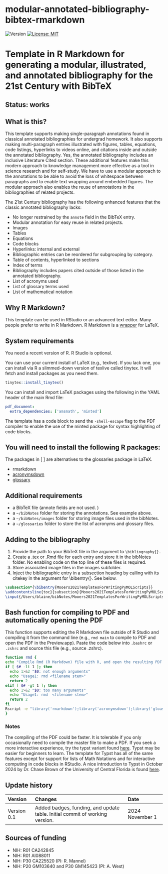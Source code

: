 # modular-annotated-bibliography-bibtex-rmarkdown
![Version](https://img.shields.io/static/v1?label=modular-annotated-bibliography-bibtex-rmarkdown&message=0.1&color=brightcolor)
[![License: MIT](https://img.shields.io/badge/License-MIT-blue.svg)](https://opensource.org/licenses/MIT)


# Template in R Markdown for generating a modular, illustrated, and annotated bibliography for the 21st Century with BibTeX

## Status: works

## What is this?

This template supports making single-paragraph annotations found in classical annotated bibliographies for undergrad homework.
It also supports making multi-paragraph entries illustrated with figures, tables, equations, code listings, hyperlinks to videos online, and citations inside and outside the annotated bibliography.
Yes, the annotated bibliography includes an inclusive Literature Cited section.
These additional features make this modern approach to knowledge management more effective as a tool in science research and for self-study.
We have to use a modular approach to the annotations to be able to avoid the loss of whitespace between paragraphs and to enable text wrapping around embedded figures.
The modular approach also enables the reuse of annotations in the  bibliographies of related projects.

The 21st Century bibliography has the following enhanced features that the classic annotated bibliography lacks:

- No longer restrained by the `annote` field in the BibTeX entry.
- Modular annotation for easy reuse in related projects.
- Images
- Tables
- Equations
- Code blocks
- Hyperlinks: internal and external
- Bibliographic entries can be reordered for subgrouping by category. 
- Table of contents, hyperlinked to sections
- Index of terms
- Bibliography includes papers cited outside of those listed in the annotated bibliography.
- List of acronyms used
- List of glossary terms used
- List of mathematical notation
  
## Why R Markdown?

This template can be used in RStudio or an advanced text editor.
Many people prefer to write in R Markdown.
R Markdown is a [wrapper](https://everyday.codes/tutorials/how-to-use-latex-in-rmarkdown/) for LaTeX.


## System requirements

You need a recent version of R.
R Studio is optional.

You can use your current install of LaTeX (e.g., texlive).
If you lack one, you can install via R a slimmed-down version of texlive called tinytex.
It will fetch and install packages as you need them.

```R
tinytex::install_tinytex()
```

You can install and import LaTeX packages using the following in the YAML header of the main Rmd file:

```yaml
pdf_document:
  extra_dependencies: ['amsmath', 'minted']
```

The template has a code block to send the `-shell-escape` flag to the PDF compiler to enable the use of the minted package for syntax highlighting of code blocks.


## You will need to install the following R packages: 

The packages in [ ] are alternatives to the glossaries package in LaTeX.

- rmarkdown
- [acronymsdown](https://rchaput.github.io/acronymsdown/)
- [glossary](https://debruine.github.io/glossary/) 

## Additional requirements

- a BibTeX file (annote fields are not used. )
- a `~/bibNotes` folder for storing the annotations. See example above.
- a `~/bibNotes/images` folder for storing image files used in the bibNotes.
- a `~/glossaries` folder to store the list of acronyms and glossary files.
  
## Adding to the bibliography

1. Provide the path to your BibTeX file in the argument to `\bibliography{}.`
2. Create a <citekey>.tex or <citekey>.Rmd file for each entry and store it in the bibNotes folder. No enabling code on the top line of these files is required.
3. Store associated image files in the images subfolder.
4. Inject the bibliographic entry in a subsection heading by calling with its citekey in the argument for \bibentry{}. See below.
   
```latex
\subsection*{\bibentry{Mooers2021TemplatesForWritingPyMOLScripts}}
\addcontentsline{toc}{subsection}{Mooers2021TemplatesForWritingPyMOLScripts}
\input{/Users/blaine/bibNotes/Mooers2021TemplatesForWritingPyMOLScripts.Rmd}
```

## Bash function for compiling to PDF and automatically opening the PDF

This function supports editing the R Markdown file outside of R Studio and compiling it from the command line (e.g., `rmd main` to compile to PDF and open the PDF in the Preview.app).
Paste the code below into `.bashrc` or `.zshrc` and source this file (e.g., source .zshrc).

```bash
function rmd {
echo "Compile Rmd (R Markdown) file with R, and open the resulting PDF with the Preview.app. (Mapped to the alias 'pre')."
if [ $# -lt 1 ]; then
  echo 1>&2 "$0: not enough arguments"
  echo "Usage1: rmd <filename stem>"
  return 2
elif [ $# -gt 1 ]; then
  echo 1>&2 "$0: too many arguments"
  echo "Usage1: rmd  <filename stem>"
  return 2
fi
Rscript -e "library('rmarkdown');library('acronymsdown');library('gloassary');rmarkdown::render('$1.Rmd')" && pre $1.pdf
}
```

### Notes
The compiling of the PDF could be faster.
It is tolerable if you only occasionally need to compile the master file to make a PDF.
If you seek a more interactive experience, try the typst variant found [here](https://github.com/MooersLab/modular-annotated-bibliography-typst).
Typst may be easier for beginners to learn.
The template for Typst has all of the same features except for support for lists of Math Notations and for interactive computing in code blocks in RStudio.
A nice introduction to Typst in October 2024 by Dr. Chase Brown of the University of Central Florida is found [here](https://mediasite.ouhsc.edu/Mediasite/Channel/python/browse/null/most-recent/null/0/null).

## Update history

|Version      | Changes                                                                                                                                   | Date                |
|:------------|:------------------------------------------------------------------------------------------------------------------------------------------|:--------------------|
| Version 0.1 |   Added badges, funding, and update table. Initial commit of working version.                                                             | 2024 November 1     |

## Sources of funding

- NIH: R01 CA242845
- NIH: R01 AI088011
- NIH: P30 CA225520 (PI: R. Mannel)
- NIH: P20 GM103640 and P30 GM145423 (PI: A. West)
